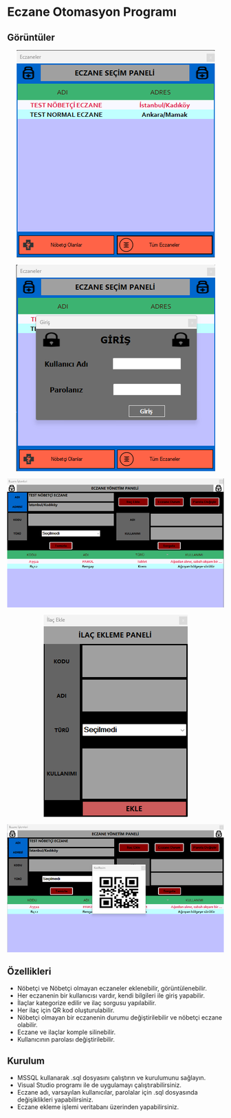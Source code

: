 # Eczane Otomasyon Programı


## Görüntüler
<p align="center">
  <img src="https://github.com/kompulsif/EczaneOtomasyon/blob/main/ProgramResimleri/secimPaneli.png">
</p>
<p align="center">
  <img src="https://github.com/kompulsif/EczaneOtomasyon/blob/main/ProgramResimleri/giris.png">
</p>
<p align="center">
  <img src="https://github.com/kompulsif/EczaneOtomasyon/blob/main/ProgramResimleri/yonetimPaneli.png">
</p>
<p align="center">
  <img src="https://github.com/kompulsif/EczaneOtomasyon/blob/main/ProgramResimleri/ilacEkle.png">
</p>
<p align="center">
  <img src="https://github.com/kompulsif/EczaneOtomasyon/blob/main/ProgramResimleri/qrCode.png">
</p>


## Özellikleri
* Nöbetçi ve Nöbetçi olmayan eczaneler eklenebilir, görüntülenebilir.
* Her eczanenin bir kullanıcısı vardır, kendi bilgileri ile giriş yapabilir.
* İlaçlar kategorize edilir ve ilaç sorgusu yapılabilir.
* Her ilaç için QR kod oluşturulabilir.
* Nöbetçi olmayan bir eczanenin durumu değiştirilebilir ve nöbetçi eczane olabilir.
* Eczane ve ilaçlar komple silinebilir.
* Kullanıcının parolası değiştirilebilir.


## Kurulum
* MSSQL kullanarak .sql dosyasını çalıştırın ve kurulumunu sağlayın.
* Visual Studio programı ile de uygulamayı çalıştırabilirsiniz.
* Eczane adı, varsayılan kullanıcılar, parolalar için .sql dosyasında değişiklikleri yapabilirsiniz.
* Eczane ekleme işlemi veritabanı üzerinden yapabilirsiniz.

